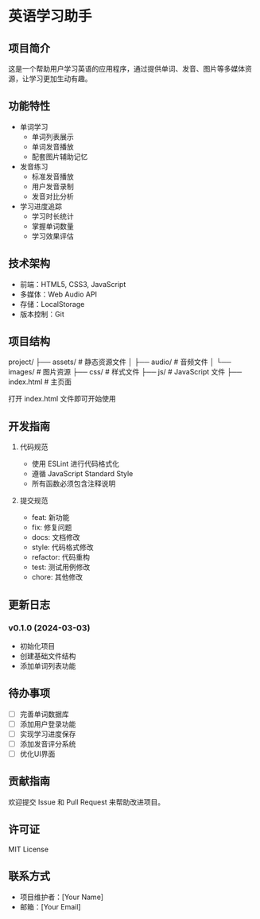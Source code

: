 # 英语学习助手

## 项目简介
这是一个帮助用户学习英语的应用程序，通过提供单词、发音、图片等多媒体资源，让学习更加生动有趣。

## 功能特性
- 单词学习
  - 单词列表展示
  - 单词发音播放
  - 配套图片辅助记忆
- 发音练习
  - 标准发音播放
  - 用户发音录制
  - 发音对比分析
- 学习进度追踪
  - 学习时长统计
  - 掌握单词数量
  - 学习效果评估

## 技术架构
- 前端：HTML5, CSS3, JavaScript
- 多媒体：Web Audio API
- 存储：LocalStorage
- 版本控制：Git

## 项目结构
project/
├── assets/ # 静态资源文件
│ ├── audio/ # 音频文件
│ └── images/ # 图片资源
├── css/ # 样式文件
├── js/ # JavaScript 文件
├── index.html # 主页面


打开 index.html 文件即可开始使用

## 开发指南
1. 代码规范
   - 使用 ESLint 进行代码格式化
   - 遵循 JavaScript Standard Style
   - 所有函数必须包含注释说明

2. 提交规范
   - feat: 新功能
   - fix: 修复问题
   - docs: 文档修改
   - style: 代码格式修改
   - refactor: 代码重构
   - test: 测试用例修改
   - chore: 其他修改

## 更新日志
### v0.1.0 (2024-03-03)
- 初始化项目
- 创建基础文件结构
- 添加单词列表功能

## 待办事项
- [ ] 完善单词数据库
- [ ] 添加用户登录功能
- [ ] 实现学习进度保存
- [ ] 添加发音评分系统
- [ ] 优化UI界面

## 贡献指南
欢迎提交 Issue 和 Pull Request 来帮助改进项目。

## 许可证
MIT License

## 联系方式
- 项目维护者：[Your Name]
- 邮箱：[Your Email]